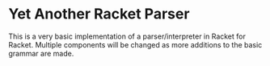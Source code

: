 # Yet Another Racket Parser

This is a very basic implementation of a parser/interpreter in Racket for Racket. Multiple components will be changed as more additions to the basic grammar are made. 
